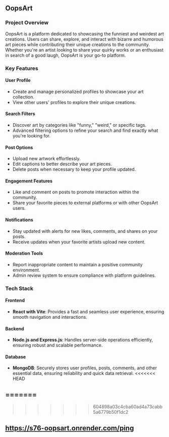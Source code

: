 ## OopsArt

### Project Overview

OopsArt is a platform dedicated to showcasing the funniest and weirdest art creations. Users can share, explore, and interact with bizarre and humorous art pieces while contributing their unique creations to the community. Whether you're an artist looking to share your quirky works or an enthusiast in search of a good laugh, OopsArt is your go-to platform.

### Key Features

#### User Profile
- Create and manage personalized profiles to showcase your art collection.
- View other users' profiles to explore their unique creations.

#### Search Filters
- Discover art by categories like "funny," "weird," or specific tags.
- Advanced filtering options to refine your search and find exactly what you're looking for.

#### Post Options
- Upload new artwork effortlessly.
- Edit captions to better describe your art pieces.
- Delete posts when necessary to keep your profile updated.

#### Engagement Features
- Like and comment on posts to promote interaction within the community.
- Share your favorite pieces to external platforms or with other OopsArt users.

#### Notifications
- Stay updated with alerts for new likes, comments, and shares on your posts.
- Receive updates when your favorite artists upload new content.

#### Moderation Tools
- Report inappropriate content to maintain a positive community environment.
- Admin review system to ensure compliance with platform guidelines.

### Tech Stack

#### Frontend
- **React with Vite**: Provides a fast and seamless user experience, ensuring smooth navigation and interactions.

#### Backend
- **Node.js and Express.js**: Handles server-side operations efficiently, ensuring robust and scalable performance.

#### Database
- **MongoDB**: Securely stores user profiles, posts, comments, and other essential data, ensuring reliability and quick data retrieval.
<<<<<<< HEAD

=======
- 
>>>>>>> 604898a03c4cba60ad4a73cabb5a6779b50f1dc2
## https://s76-oopsart.onrender.com/ping

